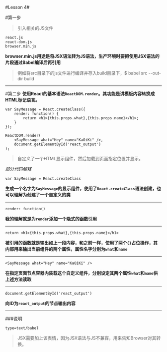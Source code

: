 #Lesson 4#

#第一步
>引入相关的JS文件

```
react.js
react-dom.js  
browser.min.js
```

**browser.min.js用途是将JSX语法转为JS语法，生产环境时要把使用JSX语法的片段通过Babel编译后再引用**

>例如将src目录下的js文件进行编译并存入build目录下，$ babel src --out-dir build

***

#第二步
**使用React的基本语法`ReactDOM.render`。其功能是讲模板内容转换成HTML标记语言。**

```
var SayMessage = React.createClass({
	render: function() {
		return <h1>{this.props.what},{this.props.name}</h1>;
    }
});

ReactDOM.render(
	<SayMessage what="Hey" name="KaOiKi" />,
	document.getElementById('react_output')
);

```
>自定义了一个HTML显示组件，然后加载到页面指定位置并显示。

*部分代码解释*

`var SayMessage = React.createClass`

**生成一个名字为`SayMessage`的显示组件，使用了`React.createClass`语法创建，也可以理解为创建了一个自定义的类**

***

`render: function()`

**我的理解就是为`render`添加一个隐式的函数引用**

***

`return <h1>{this.props.what},{this.props.name}</h1>`

**被引用的函数就是输出如上一段内容，和之前一样，使用了两个`{}`占位操作，其内部用来输出当前组件的两个属性，属性名字分别为`what`和`name`**

***

`<SayMessage what="Hey" name="KaOiKi" />`

**在指定页面节点容器内装载这个自定义组件，分别设定其两个属性`what`和`name`供上述方法读取**

***


`document.getElementById('react_output')`

**向ID为`react_output`的节点输出内容**

***


###说明

`
type=text/babel
`

>JSX需要加上该表情，因为JSX语法与JS不兼容，用来告知Browser对其转换。



